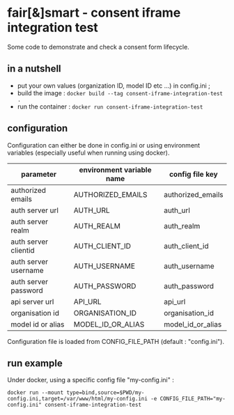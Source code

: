 # fair[&]smart - consent iframe integration test

Some code to demonstrate and check a consent form lifecycle.

## in a nutshell
* put your own values (organization ID, model ID etc ...) in config.ini ;
* build the image : `docker build --tag consent-iframe-integration-test .`
* run the container : `docker run consent-iframe-integration-test`

## configuration
Configuration can either be done in config.ini or using environment variables (especially useful when running using
docker).

| parameter  | environment variable name  | config file key  | 
|---|---|---|
| authorized emails | AUTHORIZED_EMAILS | authorized_emails |
| auth server url | AUTH_URL | auth_url |
| auth server realm | AUTH_REALM | auth_realm |
| auth server clientid | AUTH_CLIENT_ID | auth_client_id |
| auth server username | AUTH_USERNAME | auth_username |
| auth server password | AUTH_PASSWORD | auth_password |
| api server url | API_URL | api_url |
| organisation id | ORGANISATION_ID | organisation_id |
| model id or alias | MODEL_ID_OR_ALIAS | model_id_or_alias |

Configuration file is loaded from CONFIG_FILE_PATH (default : "config.ini"). 
 
## run example
Under docker, using a specific config file "my-config.ini" :

`docker run --mount type=bind,source=$PWD/my-config.ini,target=/var/www/html/my-config.ini -e CONFIG_FILE_PATH="my-config.ini" consent-iframe-integration-test`
